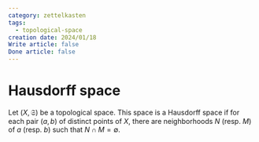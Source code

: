 ```yaml
---
category: zettelkasten
tags:
  - topological-space
creation date: 2024/01/18
Write article: false
Done article: false
---
```

# Hausdorff space

Let $(X, \mathfrak{S})$ be a topological space. This space is a Hausdorff space if for each pair $(a, b)$ of distinct points of $X$, there are neighborhoods $N$ (resp. $M$) of $a$ (resp. $b$) such that $N \cap M = \emptyset$.
